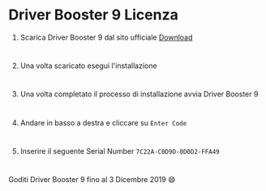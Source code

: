 # Driver Booster 9 Licenza

1. Scarica Driver Booster 9 dal sito ufficiale [Download](https://www.iobit.com/it/driver-booster.php)

#

2. Una volta scaricato esegui l'installazione

#

3. Una volta completato il processo di installazione avvia Driver Booster 9

#

4. Andare in basso a destra e cliccare su ``Enter Code``

#

5. Inserire il seguente Serial Number ``7C22A-C0D9D-0D0D2-FFA49``


#

Goditi Driver Booster 9 fino al 3 Dicembre 2019 :smile:

#
